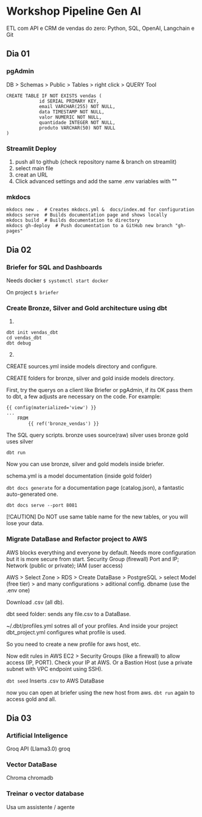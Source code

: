 # Workshop Pipeline Gen AI
ETL com API e CRM de vendas do zero: Python, SQL, OpenAI, Langchain e Git

## Dia 01

### pgAdmin

DB > Schemas > Public  > Tables > right click > QUERY Tool
```
CREATE TABLE IF NOT EXISTS vendas (
			id SERIAL PRIMARY KEY,
			email VARCHAR(255) NOT NULL,
			data TIMESTAMP NOT NULL,
			valor NUMERIC NOT NULL,
			quantidade INTEGER NOT NULL,
			produto VARCHAR(50) NOT NULL
)
```

### Streamlit Deploy

1. push all to github (check repository name & branch on streamlit)
2. select main file
3. creat an URL
4. Click advanced settings and add the same .env variables with ""

### mkdocs

```
mkdocs new .  # Creates mkdocs.yml &  docs/index.md for configuration
mkdocs serve  # Builds documentation page and shows locally
mkdocs build  # Builds documentation to directory
mkdocs gh-deploy  # Push documentation to a GitHub new branch "gh-pages"
```

## Dia 02

### Briefer for SQL and Dashboards

Needs docker `$ systemctl start docker`

On project `$ briefer`

### Create Bronze, Silver and Gold architecture using dbt

1. 
```
dbt init vendas_dbt
cd vendas_dbt
dbt debug
```
2. 
CREATE sources.yml inside models directory and configure.

CREATE folders for bronze, silver and gold inside models directory.

First, try the querys on a client like Briefer or pgAdmin, if its OK pass them to dbt, a few adjusts are necessary on the code. For example:
```
{{ config(materialized='view') }}
...
    FROM 
        {{ ref('bronze_vendas') }}
```

The SQL query scripts.
bronze uses source(raw)
silver uses bronze
gold uses silver

`dbt run`

Now you can use bronze, silver and gold models inside briefer.

schema.yml is a model documentation (inside gold folder)

`dbt docs generate` for a documentation page (catalog.json), a fantastic auto-generated one.

`dbt docs serve --port 8081`

[!CAUTION]
Do NOT use same table name for the new tables, or you will lose your data.

### Migrate DataBase and Refactor project  to AWS

AWS blocks everything and everyone by default. Needs more configuration but it is more secure from start. Security Group (firewall) Port and IP; Network (public or private); IAM (user access)

AWS > Select Zone > RDS > Create DataBase > PostgreSQL > select Model (free tier) > and many configurations > aditional config. dbname (use the .env one)

Download .csv (all db).

dbt seed folder: sends any file.csv to a DataBase.

~/.dbt/profiles.yml sotres all of your profiles. And inside your project dbt_project.yml configures what profile is used.

So you need to create a new profile for aws host, etc.

Now edit rules in AWS EC2 > Security Groups (like a firewall) to allow access (IP, PORT). Check your IP at AWS. Or a Bastion Host (use a private subnet with VPC endpoint using SSH).

`dbt seed` Inserts .csv to AWS DataBase

now you can open at briefer using the new host from aws. `dbt run` again to access gold and all.

## Dia 03

### Artificial Inteligence

Groq API (Llama3.0)
groq

### Vector DataBase

Chroma
chromadb

### Treinar o vector database

Usa um assistente / agente